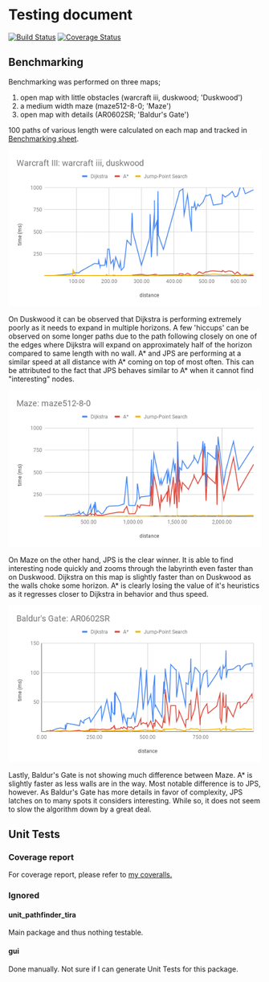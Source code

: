 # Testing document
[![Build Status](https://travis-ci.org/jompero/unit_pathfinder_tira.svg?branch=master)](https://travis-ci.org/jompero/unit_pathfinder_tira)
[![Coverage Status](https://coveralls.io/repos/github/jompero/unit_pathfinder_tira/badge.svg?branch=master)](https://coveralls.io/github/jompero/unit_pathfinder_tira?branch=master)

## Benchmarking
Benchmarking was performed on three maps;	
1. open map with little obstacles (warcraft iii, duskwood; 'Duskwood')
1. a medium width maze (maze512-8-0; 'Maze')
1. open map with details (AR0602SR; 'Baldur's Gate')
  
100 paths of various length were calculated on each map and tracked in [Benchmarking sheet](https://docs.google.com/spreadsheets/d/1kvcresW9xrQ9jbkIvzC-njTkVvEbgHUNp7KCUPo89GM/edit?usp=sharing).
  
![Chart of Duskwood](https://github.com/jompero/unit_pathfinder_tira/blob/master/Documentation/Resources/Warcraft%20III_%20warcraft%20iii%2C%20duskwood.png)
  
On Duskwood it can be observed that Dijkstra is performing extremely poorly as it needs to expand in multiple horizons. A few 'hiccups' can be observed on some longer paths due to the path following closely on one of the edges where Dijkstra will expand on approximately half of the horizon compared to same length with no wall. A* and JPS are performing at a similar speed at all distance with A* coming on top of most often. This can be attributed to the fact that JPS behaves similar to A* when it cannot find "interesting" nodes.  
  
![Chart of Maze](https://github.com/jompero/unit_pathfinder_tira/blob/master/Documentation/Resources/Maze_%20maze512-8-0.png)
  
On Maze on the other hand, JPS is the clear winner. It is able to find interesting node quickly and zooms through the labyrinth even faster than on Duskwood. Dijkstra on this map is slightly faster than on Duskwood as the walls choke some horizon. A* is clearly losing the value of it's heuristics as it regresses closer to Dijkstra in behavior and thus speed.  
  
![Chart of Baldur's Gate](https://github.com/jompero/unit_pathfinder_tira/blob/master/Documentation/Resources/Baldur's%20Gate_%20AR0602SR.png)
  
Lastly, Baldur's Gate is not showing much difference between Maze. A* is slightly faster as less walls are in the way. Most  notable difference is to JPS, however. As Baldur's Gate has more details in favor of complexity, JPS latches on to many spots it considers interesting. While so, it does not seem to slow the algorithm down by a great deal.

## Unit Tests
### Coverage report
For coverage report, please refer to 
[my coveralls.](https://coveralls.io/repos/github/jompero/unit_pathfinder_tira/badge.svg?branch=master)
### Ignored
#### unit_pathfinder_tira
Main package and thus nothing testable.
#### gui
Done manually. Not sure if I can generate Unit Tests for this package.
